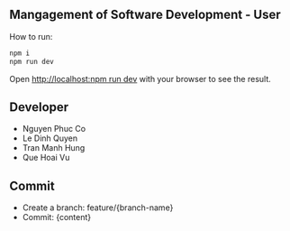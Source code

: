 ## Mangagement of Software Development - User

How to run:

```bash
npm i
npm run dev
```

Open [http://localhost:npm run dev](http://localhost:7502) with your browser to see the result.

## Developer
- Nguyen Phuc Co
- Le Dinh Quyen
- Tran Manh Hung
- Que Hoai Vu

## Commit
- Create a branch: feature/{branch-name}
- Commit: {content}
